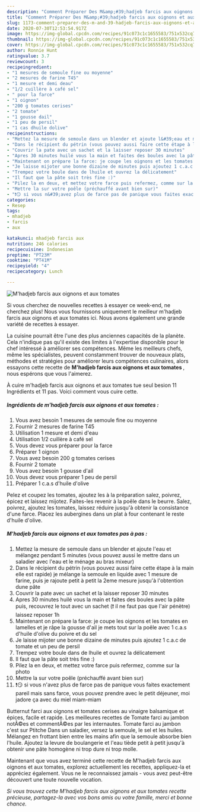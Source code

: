 ```yaml
---
description: "Comment Préparer Des M&amp;#39;hadjeb farcis aux oignons et aux tomates"
title: "Comment Préparer Des M&amp;#39;hadjeb farcis aux oignons et aux tomates"
slug: 1173-comment-preparer-des-m-and-39-hadjeb-farcis-aux-oignons-et-aux-tomates
date: 2020-07-30T12:53:54.917Z
image: https://img-global.cpcdn.com/recipes/91c073c1c1655583/751x532cq70/mhadjeb-farcis-aux-oignons-et-aux-tomates-photo-principale-de-la-recette.jpg
thumbnail: https://img-global.cpcdn.com/recipes/91c073c1c1655583/751x532cq70/mhadjeb-farcis-aux-oignons-et-aux-tomates-photo-principale-de-la-recette.jpg
cover: https://img-global.cpcdn.com/recipes/91c073c1c1655583/751x532cq70/mhadjeb-farcis-aux-oignons-et-aux-tomates-photo-principale-de-la-recette.jpg
author: Ronnie Hunt
ratingvalue: 3.7
reviewcount: 3
recipeingredient:
- "1 mesures de semoule fine ou moyenne"
- "2 mesures de farine T45"
- "1 mesure et demi deau"
- "1/2 cuillère à café sel"
- " pour la farce"
- "1 oignon"
- "200 g tomates cerises"
- "2 tomate"
- "1 gousse dail"
- "1 peu de persil"
- "1 cas dhuile dolive"
recipeinstructions:
- "Mettez la mesure de semoule dans un blender et ajoute l&#39;eau et mélangez pendant 5 minutes (vous pouvez aussi le mettre dans un saladier avec l&#39;eau et le ménage au bras mixeur)"
- "Dans le récipient du pétrin (vous pouvez aussi faire cette étape à la main elle est rapide) je mélange la semoule en liquide avec 1 mesure de farine, puis je rajoute petit à petit la 2eme mesure jusqu&#39;à l&#39;obtention dune pâte"
- "Couvrir la pate avec un sachet et la laisser reposer 30 minutes"
- "Apres 30 minutes huilé vous la main et faites des boules avec la pâte puis, recouvrez le tout avec un sachet (❗ il ne faut pas que l&#39;air pénètre) laissez reposer 1h"
- "Maintenant on prépare la farce: je coupe les oignons et les tomates en lamelles et je râpe la gousse d&#39;ail je mets tout sur la poêle avec 1 c.a.s d&#39;huile d&#39;olive du poivre et du sel"
- "Je laisse mijoter une bonne dizaine de minutes puis ajoutez 1 c.a.c de tomate et un peu de persil"
- "Trempez votre boule dans de lhuile et ouvrez la délicatement"
- "Il faut que la pâte soit très fine :)"
- "Pilez la en deux, et mettez votre farce puis refermez, comme sur la photo"
- "Mettre la sur votre poêle (préchauffé avant bien sur)"
- "❗😏 si vous n&#39;avez plus de farce pas de panique vous faites exactement pareil mais sans farce, vous pouvez prendre avec le petit déjeuner, moi jadore ça avec du miel miam-miam"
categories:
- Resep
tags:
- mhadjeb
- farcis
- aux

katakunci: mhadjeb farcis aux 
nutrition: 246 calories
recipecuisine: Indonesian
preptime: "PT23M"
cooktime: "PT41M"
recipeyield: "4"
recipecategory: Lunch

---
```



![M&#39;hadjeb farcis aux oignons et aux tomates](https://img-global.cpcdn.com/recipes/91c073c1c1655583/751x532cq70/mhadjeb-farcis-aux-oignons-et-aux-tomates-photo-principale-de-la-recette.jpg)

Si vous cherchez de nouvelles recettes à essayer ce week-end, ne cherchez plus! Nous vous fournissons uniquement le meilleur m&#39;hadjeb farcis aux oignons et aux tomates ici. Nous avons également une grande variété de recettes à essayer.

La cuisine pourrait être l'une des plus anciennes capacités de la planète. Cela n'indique pas qu'il existe des limites à l'expertise disponible pour le chef intéressé à améliorer ses compétences. Même les meilleurs chefs, même les spécialistes, peuvent constamment trouver de nouveaux plats, méthodes et stratégies pour améliorer leurs compétences culinaires, alors essayons cette recette de <strong> M&#39;hadjeb farcis aux oignons et aux tomates </strong>, nous espérons que vous l'aimerez.

<!--inarticleads1-->

À cuire m&#39;hadjeb farcis aux oignons et aux tomates tue seul besion 11 Ingrédients et 11 pas. Voici comment vous cuire cette.

##### Ingrédients de m&#39;hadjeb farcis aux oignons et aux tomates :

1. Vous avez besoin 1 mesures de semoule fine ou moyenne
1. Fournir 2 mesures de farine T45
1. Utilisation 1 mesure et demi d&#39;eau
1. Utilisation 1/2 cuillère à café sel
1. Vous devez vous préparer  pour la farce
1. Préparer 1 oignon
1. Vous avez besoin 200 g tomates cerises
1. Fournir 2 tomate
1. Vous avez besoin 1 gousse d&#39;ail
1. Vous devez vous préparer 1 peu de persil
1. Préparer 1 c.a.s d&#39;huile d&#39;olive


Pelez et coupez les tomates, ajoutez les à la préparation salez, poivrez, épicez et laissez mijotez. Faites-les revenir à la poêle dans le beurre. Salez, poivrez, ajoutez les tomates, laissez réduire jusqu&#39;à obtenir la consistance d&#39;une farce. Placez les aubergines dans un plat à four contenant le reste d&#39;huile d&#39;olive. 

<!--inarticleads2-->

##### M&#39;hadjeb farcis aux oignons et aux tomates pas à pas :

1. Mettez la mesure de semoule dans un blender et ajoute l&#39;eau et mélangez pendant 5 minutes (vous pouvez aussi le mettre dans un saladier avec l&#39;eau et le ménage au bras mixeur)
1. Dans le récipient du pétrin (vous pouvez aussi faire cette étape à la main elle est rapide) je mélange la semoule en liquide avec 1 mesure de farine, puis je rajoute petit à petit la 2eme mesure jusqu&#39;à l&#39;obtention dune pâte
1. Couvrir la pate avec un sachet et la laisser reposer 30 minutes
1. Apres 30 minutes huilé vous la main et faites des boules avec la pâte puis, recouvrez le tout avec un sachet (❗ il ne faut pas que l&#39;air pénètre) laissez reposer 1h
1. Maintenant on prépare la farce: je coupe les oignons et les tomates en lamelles et je râpe la gousse d&#39;ail je mets tout sur la poêle avec 1 c.a.s d&#39;huile d&#39;olive du poivre et du sel
1. Je laisse mijoter une bonne dizaine de minutes puis ajoutez 1 c.a.c de tomate et un peu de persil
1. Trempez votre boule dans de lhuile et ouvrez la délicatement
1. Il faut que la pâte soit très fine :)
1. Pilez la en deux, et mettez votre farce puis refermez, comme sur la photo
1. Mettre la sur votre poêle (préchauffé avant bien sur)
1. ❗😏 si vous n&#39;avez plus de farce pas de panique vous faites exactement pareil mais sans farce, vous pouvez prendre avec le petit déjeuner, moi jadore ça avec du miel miam-miam


Butternut farci aux oignons et tomates cerises au vinaigre balsamique et épices, facile et rapide. Les meilleures recettes de Tomate farci au jambon notÃ©es et commentÃ©es par les internautes. Tomate farci au jambon c&#39;est sur Ptitche Dans un saladier, versez la semoule, le sel et les huiles. Mélangez en frottant bien entre les mains afin que la semoule absorbe bien l&#39;huile. Ajoutez la levure de boulangerie et l&#39;eau tiède petit à petit jusqu&#39;à obtenir une pâte homogène ni trop dure ni trop molle. 

<!--inarticleads1-->

<p>
Maintenant que vous avez terminé cette recette de M&#39;hadjeb farcis aux oignons et aux tomates, explorez actuellement les recettes, appliquez-la et appréciez également. Vous ne le reconnaissez jamais - vous avez peut-être découvert une toute nouvelle vocation.
</p>

<p>
<i>Si vous trouvez cette M&#39;hadjeb farcis aux oignons et aux tomates recette précieuse, partagez-la avec vos bons amis ou votre famille, merci et bonne chance.</i>
</p>

